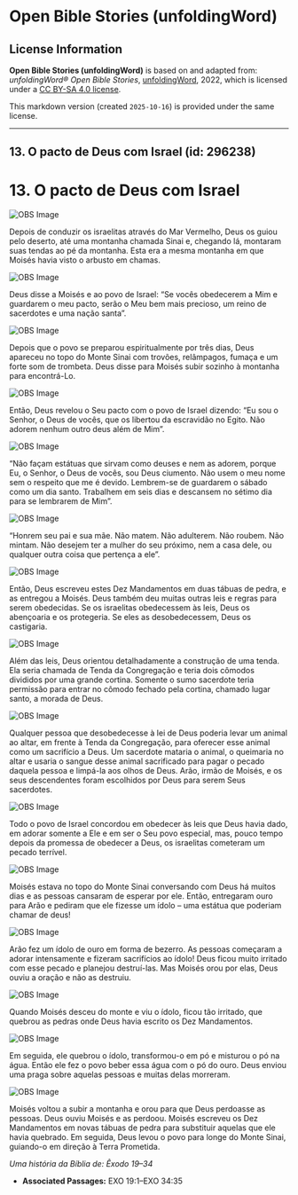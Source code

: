 # Open Bible Stories (unfoldingWord)

## License Information

**Open Bible Stories (unfoldingWord)** is based on and adapted from: _unfoldingWord® Open Bible Stories_, [unfoldingWord](https://unfoldingword.org/utw), 2022, which is licensed under a [CC BY-SA 4.0 license](https://creativecommons.org/licenses/by-sa/4.0/legalcode.en).

This markdown version (created `2025-10-16`) is provided under the same license.



--------------------------------

## 13. O pacto de Deus com Israel (id: 296238)

13\. O pacto de Deus com Israel
===============================

![OBS Image](https://cdn.door43.org/obs/jpg/360px/obs-en-13-01.jpg)

Depois de conduzir os israelitas através do Mar Vermelho, Deus os guiou pelo deserto, até uma montanha chamada Sinai e, chegando lá, montaram suas tendas ao pé da montanha. Esta era a mesma montanha em que Moisés havia visto o arbusto em chamas.

![OBS Image](https://cdn.door43.org/obs/jpg/360px/obs-en-13-02.jpg)

Deus disse a Moisés e ao povo de Israel: “Se vocês obedecerem a Mim e guardarem o meu pacto, serão o Meu bem mais precioso, um reino de sacerdotes e uma nação santa”.

![OBS Image](https://cdn.door43.org/obs/jpg/360px/obs-en-13-03.jpg)

Depois que o povo se preparou espiritualmente por três dias, Deus apareceu no topo do Monte Sinai com trovões, relâmpagos, fumaça e um forte som de trombeta. Deus disse para Moisés subir sozinho à montanha para encontrá\-Lo.

![OBS Image](https://cdn.door43.org/obs/jpg/360px/obs-en-13-04.jpg)

Então, Deus revelou o Seu pacto com o povo de Israel dizendo: “Eu sou o Senhor, o Deus de vocês, que os libertou da escravidão no Egito. Não adorem nenhum outro deus além de Mim”.

![OBS Image](https://cdn.door43.org/obs/jpg/360px/obs-en-13-05.jpg)

“Não façam estátuas que sirvam como deuses e nem as adorem, porque Eu, o Senhor, o Deus de vocês, sou Deus ciumento. Não usem o meu nome sem o respeito que me é devido. Lembrem\-se de guardarem o sábado como um dia santo. Trabalhem em seis dias e descansem no sétimo dia para se lembrarem de Mim”.

![OBS Image](https://cdn.door43.org/obs/jpg/360px/obs-en-13-06.jpg)

“Honrem seu pai e sua mãe. Não matem. Não adulterem. Não roubem. Não mintam. Não desejem ter a mulher do seu próximo, nem a casa dele, ou qualquer outra coisa que pertença a ele”.

![OBS Image](https://cdn.door43.org/obs/jpg/360px/obs-en-13-07.jpg)

Então, Deus escreveu estes Dez Mandamentos em duas tábuas de pedra, e as entregou a Moisés. Deus também deu muitas outras leis e regras para serem obedecidas. Se os israelitas obedecessem às leis, Deus os abençoaria e os protegeria. Se eles as desobedecessem, Deus os castigaria.

![OBS Image](https://cdn.door43.org/obs/jpg/360px/obs-en-13-08.jpg)

Além das leis, Deus orientou detalhadamente a construção de uma tenda. Ela seria chamada de Tenda da Congregação e teria dois cômodos divididos por uma grande cortina. Somente o sumo sacerdote teria permissão para entrar no cômodo fechado pela cortina, chamado lugar santo, a morada de Deus.

![OBS Image](https://cdn.door43.org/obs/jpg/360px/obs-en-13-09.jpg)

Qualquer pessoa que desobedecesse à lei de Deus poderia levar um animal ao altar, em frente à Tenda da Congregação, para oferecer esse animal como um sacrifício a Deus. Um sacerdote mataria o animal, o queimaria no altar e usaria o sangue desse animal sacrificado para pagar o pecado daquela pessoa e limpá\-la aos olhos de Deus. Arão, irmão de Moisés, e os seus descendentes foram escolhidos por Deus para serem Seus sacerdotes.

![OBS Image](https://cdn.door43.org/obs/jpg/360px/obs-en-13-10.jpg)

Todo o povo de Israel concordou em obedecer às leis que Deus havia dado, em adorar somente a Ele e em ser o Seu povo especial, mas, pouco tempo depois da promessa de obedecer a Deus, os israelitas cometeram um pecado terrível.

![OBS Image](https://cdn.door43.org/obs/jpg/360px/obs-en-13-11.jpg)

Moisés estava no topo do Monte Sinai conversando com Deus há muitos dias e as pessoas cansaram de esperar por ele. Então, entregaram ouro para Arão e pediram que ele fizesse um ídolo – uma estátua que poderiam chamar de deus!

![OBS Image](https://cdn.door43.org/obs/jpg/360px/obs-en-13-12.jpg)

Arão fez um ídolo de ouro em forma de bezerro. As pessoas começaram a adorar intensamente e fizeram sacrifícios ao ídolo! Deus ficou muito irritado com esse pecado e planejou destruí\-las. Mas Moisés orou por elas, Deus ouviu a oração e não as destruiu.

![OBS Image](https://cdn.door43.org/obs/jpg/360px/obs-en-13-13.jpg)

Quando Moisés desceu do monte e viu o ídolo, ficou tão irritado, que quebrou as pedras onde Deus havia escrito os Dez Mandamentos.

![OBS Image](https://cdn.door43.org/obs/jpg/360px/obs-en-13-14.jpg)

Em seguida, ele quebrou o ídolo, transformou\-o em pó e misturou o pó na água. Então ele fez o povo beber essa água com o pó do ouro. Deus enviou uma praga sobre aquelas pessoas e muitas delas morreram.

![OBS Image](https://cdn.door43.org/obs/jpg/360px/obs-en-13-15.jpg)

Moisés voltou a subir a montanha e orou para que Deus perdoasse as pessoas. Deus ouviu Moisés e as perdoou. Moisés escreveu os Dez Mandamentos em novas tábuas de pedra para substituir aquelas que ele havia quebrado. Em seguida, Deus levou o povo para longe do Monte Sinai, guiando\-o em direção à Terra Prometida.

*Uma história da Bíblia de: Êxodo 19–34*

* **Associated Passages:** EXO 19:1–EXO 34:35

